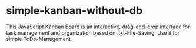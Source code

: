 # simple-kanban-without-db
This JavaScript Kanban Board is an interactive, drag-and-drop interface for task management and organization based on .txt-File-Saving. Use it for simple ToDo-Management.
